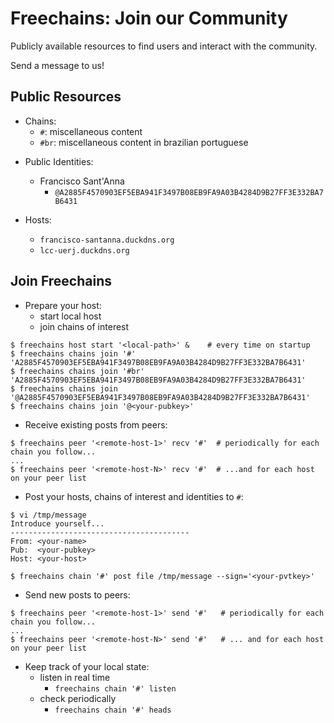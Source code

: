 # Freechains: Join our Community

Publicly available resources to find users and interact with the community.

Send a message to us!

## Public Resources

- Chains:
    - `#`:     miscellaneous content
    - `#br`:   miscellaneous content in brazilian portuguese
<!--
    - `#mail`: miscellaneous content using the [e-mail](https://github.com/Freechains/mail/) format
-->

- Public Identities:
    - Francisco Sant'Anna
        - `@A2885F4570903EF5EBA941F3497B08EB9FA9A03B4284D9B27FF3E332BA7B6431`

- Hosts:
    - `francisco-santanna.duckdns.org`
    - `lcc-uerj.duckdns.org`

## Join Freechains

- Prepare your host:
    - start local host
    - join chains of interest

```
$ freechains host start '<local-path>' &    # every time on startup
$ freechains chains join '#'   'A2885F4570903EF5EBA941F3497B08EB9FA9A03B4284D9B27FF3E332BA7B6431'
$ freechains chains join '#br' 'A2885F4570903EF5EBA941F3497B08EB9FA9A03B4284D9B27FF3E332BA7B6431'
$ freechains chains join '@A2885F4570903EF5EBA941F3497B08EB9FA9A03B4284D9B27FF3E332BA7B6431'
$ freechains chains join '@<your-pubkey>'
```

- Receive existing posts from peers:

```
$ freechains peer '<remote-host-1>' recv '#'  # periodically for each chain you follow...
...
$ freechains peer '<remote-host-N>' recv '#'  # ...and for each host on your peer list
```

- Post your hosts, chains of interest and identities to `#`:

```
$ vi /tmp/message
Introduce yourself...
----------------------------------------
From: <your-name>
Pub:  <your-pubkey>
Host: <your-host>

$ freechains chain '#' post file /tmp/message --sign='<your-pvtkey>'
```

- Send new posts to peers:

```
$ freechains peer '<remote-host-1>' send '#'   # periodically for each chain you follow...
...
$ freechains peer '<remote-host-N>' send '#'   # ... and for each host on your peer list
```

- Keep track of your local state:
    - listen in real time
        - `freechains chain '#' listen`
    - check periodically
        - `freechains chain '#' heads`
